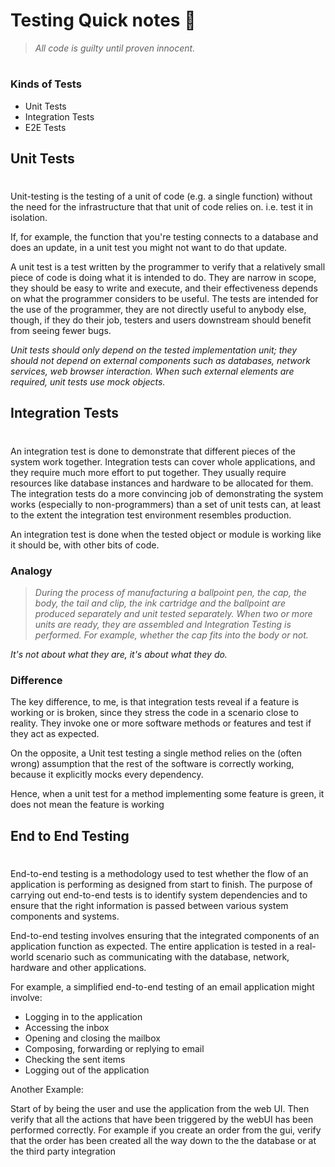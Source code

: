 # Testing Quick notes 📙

> _All code is guilty until proven innocent._

#

### Kinds of Tests

- Unit Tests
- Integration Tests
- E2E Tests

## Unit Tests

#

Unit-testing is the testing of a unit of code (e.g. a single function) without the need for the infrastructure that that unit of code relies on. i.e. test it in isolation.

If, for example, the function that you're testing connects to a database and does an update, in a unit test you might not want to do that update.

A unit test is a test written by the programmer to verify that a relatively small piece of code is doing what it is intended to do. They are narrow in scope, they should be easy to write and execute, and their effectiveness depends on what the programmer considers to be useful. The tests are intended for the use of the programmer, they are not directly useful to anybody else, though, if they do their job, testers and users downstream should benefit from seeing fewer bugs.

_Unit tests should only depend on the tested implementation unit; they should not depend on external components such as databases, network services, web browser interaction. When such external elements are required, unit tests use mock objects._

## Integration Tests

#

An integration test is done to demonstrate that different pieces of the system work together. Integration tests can cover whole applications, and they require much more effort to put together. They usually require resources like database instances and hardware to be allocated for them. The integration tests do a more convincing job of demonstrating the system works (especially to non-programmers) than a set of unit tests can, at least to the extent the integration test environment resembles production.

An integration test is done when the tested object or module is working like it should be, with other bits of code.

### Analogy

> _During the process of manufacturing a ballpoint pen, the cap, the body, the tail and clip, the ink cartridge and the ballpoint are produced separately and unit tested separately. When two or more units are ready, they are assembled and Integration Testing is performed. For example, whether the cap fits into the body or not._

_It's not about what they are, it's about what they do._

### Difference

The key difference, to me, is that integration tests reveal if a feature is working or is broken, since they stress the code in a scenario close to reality. They invoke one or more software methods or features and test if they act as expected.

On the opposite, a Unit test testing a single method relies on the (often wrong) assumption that the rest of the software is correctly working, because it explicitly mocks every dependency.

Hence, when a unit test for a method implementing some feature is green, it does not mean the feature is working

## End to End Testing

#

End-to-end testing is a methodology used to test whether the flow of an application is performing as designed from start to finish. The purpose of carrying out end-to-end tests is to identify system dependencies and to ensure that the right information is passed between various system components and systems.

End-to-end testing involves ensuring that the integrated components of an application function as expected. The entire application is tested in a real-world scenario such as communicating with the database, network, hardware and other applications.

For example, a simplified end-to-end testing of an email application might involve:

- Logging in to the application
- Accessing the inbox
- Opening and closing the mailbox
- Composing, forwarding or replying to email
- Checking the sent items
- Logging out of the application

Another Example:

Start of by being the user and use the application from the web UI. Then verify that all the actions that have been triggered by the webUI has been performed correctly. For example if you create an order from the gui, verify that the order has been created all the way down to the the database or at the third party integration
